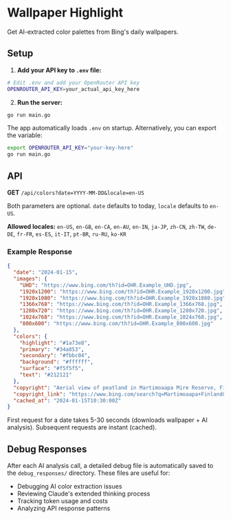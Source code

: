 # Wallpaper Highlight

Get AI-extracted color palettes from Bing's daily wallpapers.

## Setup

1. **Add your API key to `.env` file:**
```bash
# Edit .env and add your OpenRouter API key
OPENROUTER_API_KEY=your_actual_api_key_here
```

2. **Run the server:**
```bash
go run main.go
```

The app automatically loads `.env` on startup. Alternatively, you can export the variable:
```bash
export OPENROUTER_API_KEY="your-key-here"
go run main.go
```

## API

**GET** `/api/colors?date=YYYY-MM-DD&locale=en-US`

Both parameters are optional. `date` defaults to today, `locale` defaults to `en-US`.

**Allowed locales:** `en-US`, `en-GB`, `en-CA`, `en-AU`, `en-IN`, `ja-JP`, `zh-CN`, `zh-TW`, `de-DE`, `fr-FR`, `es-ES`, `it-IT`, `pt-BR`, `ru-RU`, `ko-KR`

### Example Response

```json
{
  "date": "2024-01-15",
  "images": {
    "UHD": "https://www.bing.com/th?id=OHR.Example_UHD.jpg",
    "1920x1200": "https://www.bing.com/th?id=OHR.Example_1920x1200.jpg",
    "1920x1080": "https://www.bing.com/th?id=OHR.Example_1920x1080.jpg",
    "1366x768": "https://www.bing.com/th?id=OHR.Example_1366x768.jpg",
    "1280x720": "https://www.bing.com/th?id=OHR.Example_1280x720.jpg",
    "1024x768": "https://www.bing.com/th?id=OHR.Example_1024x768.jpg",
    "800x600": "https://www.bing.com/th?id=OHR.Example_800x600.jpg"
  },
  "colors": {
    "highlight": "#1a73e8",
    "primary": "#34a853",
    "secondary": "#fbbc04",
    "background": "#ffffff",
    "surface": "#f5f5f5",
    "text": "#212121"
  },
  "copyright": "Aerial view of peatland in Martimoaapa Mire Reserve, Finland (© romikatarina/Shutterstock)",
  "copyright_link": "https://www.bing.com/search?q=Martimoaapa+Finland&form=hpcapt",
  "cached_at": "2024-01-15T10:30:00Z"
}
```

First request for a date takes 5-30 seconds (downloads wallpaper + AI analysis). Subsequent requests are instant (cached).

## Debug Responses

After each AI analysis call, a detailed debug file is automatically saved to the `debug_responses/` directory. These files are useful for:
- Debugging AI color extraction issues
- Reviewing Claude's extended thinking process
- Tracking token usage and costs
- Analyzing API response patterns

